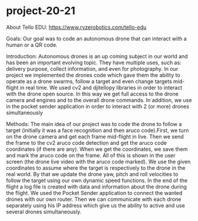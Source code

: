 # project-20-21

About Tello EDU: https://www.ryzerobotics.com/tello-edu

Goals: 
Our goal was to code an autonomous drone that can interact with a human or a QR code.

Introduction:
Autonomous drones is an up coming subject in our world and has been an important evolving topic. They have multiple uses, such as: delivery purpose, collect information, and even for photography.
In our project we implemented the drones code which gave them the ability to operate as a drone swarms, follow a target and even change targets mid-flight in real time.
We used cv2 and djitellopy libraries in order to interact with the drone open source. In this way we get full access to the drone camera and engines and to the overall drone commands. In addition, we use in the pocket sender application in order to interact with 2 (or more) drones simultaneously
 
Methods:
The main idea of our project was to code the drone to follow a target  (initially it was a face recognition and then aruco code).First, we turn on the drone camera and get each frame mid-flight in live. Then we send the frame to the cv2 aruco code detection and get the aruco code coordinates (if there are any).  When we get the coordinates, we save them and mark the aruco code on the frame. All of this is shown in the user screen (the drone live video with the aruco code marked).
We use the given coordinates to assume where the target is respectively to the drone in the real world. By that we update the drone yaw, pitch and roll velocities to follow the target using our own dynamic speed functions. In the end of the flight a log file is created with data and information about the drone during the flight.
We used the Pocket Sender application to connect the wanted drones with our own router. Then we can communicate with each drone separately using his IP address which give us the ability to active and use several drones simultaneously.
 
